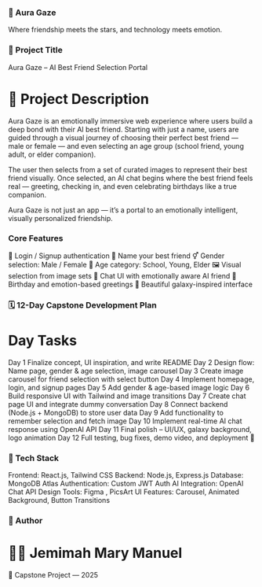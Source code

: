 ### 🌌 Aura Gaze
Where friendship meets the stars, and technology meets emotion.

### 📌 Project Title
Aura Gaze – AI Best Friend Selection Portal

# 📖 Project Description
Aura Gaze is an emotionally immersive web experience where users build a deep bond with their AI best friend. Starting with just a name, users are guided through a visual journey of choosing their perfect best friend — male or female — and even selecting an age group (school friend, young adult, or elder companion).

The user then selects from a set of curated images to represent their best friend visually. Once selected, an AI chat begins where the best friend feels real — greeting, checking in, and even celebrating birthdays like a true companion.

Aura Gaze is not just an app — it’s a portal to an emotionally intelligent, visually personalized friendship.

### Core Features
👤 Login / Signup authentication
🤝 Name your best friend
⚥ Gender selection: Male / Female
🎂 Age category: School, Young, Elder
🖼️ Visual selection from image sets
💬 Chat UI with emotionally aware AI friend
🎉 Birthday and emotion-based greetings
🌌 Beautiful galaxy-inspired interface

### 🗓️ 12-Day Capstone Development Plan
# Day	Tasks
Day 1	Finalize concept, UI inspiration, and write README
Day 2	Design flow: Name page, gender & age selection, image carousel
Day 3	Create image carousel for friend selection with select button
Day 4	Implement homepage, login, and signup pages
Day 5	Add gender & age-based image logic
Day 6	Build responsive UI with Tailwind and image transitions
Day 7	Create chat page UI and integrate dummy conversation
Day 8	Connect backend (Node.js + MongoDB) to store user data
Day 9	Add functionality to remember selection and fetch image
Day 10	Implement real-time AI chat response using OpenAI API
Day 11	Final polish – UI/UX, galaxy background, logo animation
Day 12	Full testing, bug fixes, demo video, and deployment 🚀

### 🧰 Tech Stack
Frontend: React.js, Tailwind CSS
Backend: Node.js, Express.js
Database: MongoDB Atlas
Authentication: Custom JWT Auth
AI Integration: OpenAI Chat API
Design Tools: Figma , PicsArt
UI Features: Carousel, Animated Background, Button Transitions

### 🔖 Author
# 👩‍💻 Jemimah Mary Manuel
🌠 Capstone Project — 2025